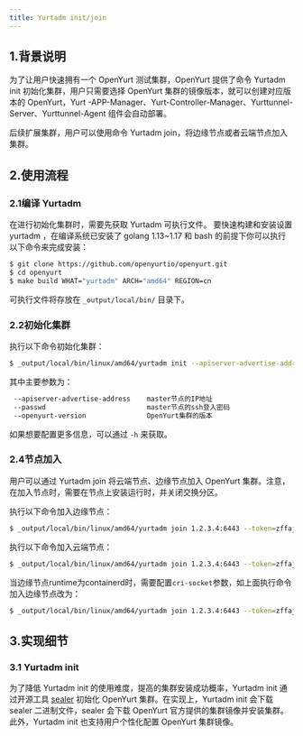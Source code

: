 ```yaml
---
title: Yurtadm init/join
---
```


## 1.背景说明

为了让用户快速拥有一个 OpenYurt 测试集群，OpenYurt 提供了命令 Yurtadm init 初始化集群，用户只需要选择 OpenYurt 集群的镜像版本，就可以创建对应版本的 OpenYurt，Yurt -APP-Manager、Yurt-Controller-Manager、Yurttunnel-Server、Yurttunnel-Agent 组件会自动部署。

后续扩展集群，用户可以使用命令 Yurtadm join，将边缘节点或者云端节点加入集群。

## 2.使用流程

### 2.1编译 Yurtadm
在进行初始化集群时，需要先获取 Yurtadm 可执行文件。
要快速构建和安装设置 yurtadm ，在编译系统已安装了 golang 1.13~1.17 和 bash 的前提下你可以执行以下命令来完成安装：

```sh
$ git clone https://github.com/openyurtio/openyurt.git
$ cd openyurt
$ make build WHAT="yurtadm" ARCH="amd64" REGION=cn
```

可执行文件将存放在 `_output/local/bin/` 目录下。

### 2.2初始化集群

执行以下命令初始化集群：

```sh
$ _output/local/bin/linux/amd64/yurtadm init --apiserver-advertise-address 1.2.3.4 --openyurt-version latest --passwd 1234
```

其中主要参数为：

```sh
 --apiserver-advertise-address    master节点的IP地址
 --passwd                         master节点的ssh登入密码
 --openyurt-version               OpenYurt集群的版本
```

如果想要配置更多信息，可以通过 `-h`  来获取。

### 2.4节点加入

用户可以通过 Yurtadm join 将云端节点、边缘节点加入 OpenYurt 集群。注意，在加入节点时，需要在节点上安装运行时，并关闭交换分区。

执行以下命令加入边缘节点：

```sh
$ _output/local/bin/linux/amd64/yurtadm join 1.2.3.4:6443 --token=zffaj3.a5vjzf09qn9ft3gt --node-type=edge --discovery-token-unsafe-skip-ca-verification --v=5
```

执行以下命令加入云端节点：

```sh
$ _output/local/bin/linux/amd64/yurtadm join 1.2.3.4:6443 --token=zffaj3.a5vjzf09qn9ft3gt --node-type=cloud --discovery-token-unsafe-skip-ca-verification --v=5
```
当边缘节点runtime为containerd时，需要配置`cri-socket`参数，如上面执行命令加入边缘节点改为：
```sh
$ _output/local/bin/linux/amd64/yurtadm join 1.2.3.4:6443 --token=zffaj3.a5vjzf09qn9ft3gt --node-type=edge --discovery-token-unsafe-skip-ca-verification --cri-socket=/run/containerd/containerd.sock --v=5
```

## 3.实现细节
### 3.1 Yurtadm init
为了降低 Yurtadm init 的使用难度，提高的集群安装成功概率，Yurtadm init 通过开源工具 [sealer](https://github.com/alibaba/sealer)
初始化 OpenYurt 集群。在实现上，Yurtadm init 会下载 sealer 二进制文件，sealer 会下载 OpenYurt 官方提供的集群镜像并安装集群。
此外，Yurtadm init 也支持用户个性化配置 OpenYurt 集群镜像。

